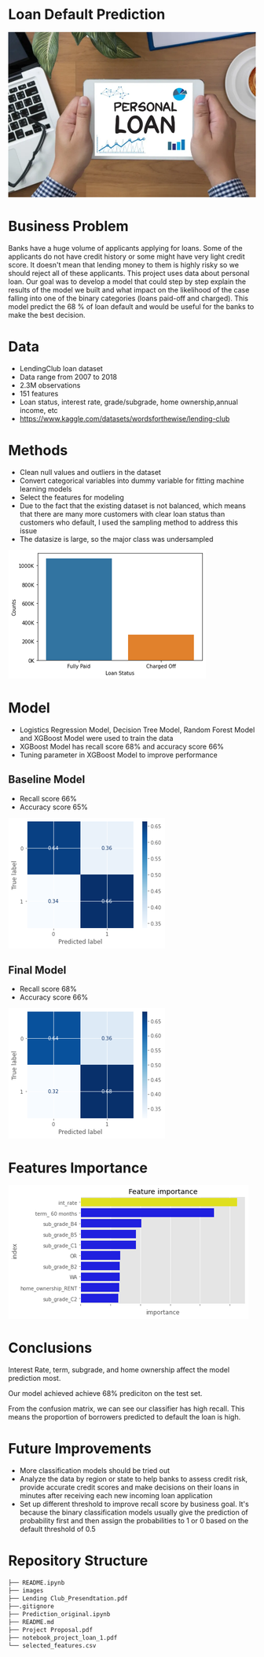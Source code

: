 # Loan Default Prediction

<img src = "image/personal_loans.webp"/>

# Business Problem

Banks have a huge volume of applicants applying for loans. Some of the applicants do not have credit history or some might have very light credit score. It doesn't mean that lending money to them is highly risky so we should reject all of these applicants. This project uses data about personal loan. Our goal was to develop a model that could step by step explain the results of the model we built and what impact on the likelihood of the case falling into one of the binary categories (loans paid-off and charged). This model predict the 68 % of loan default and would be useful for the banks to make the best decision.

# Data

- LendingClub loan dataset
- Data range from 2007 to 2018
- 2.3M observations
- 151 features
- Loan status, interest rate, grade/subgrade, home ownership,annual income, etc
- https://www.kaggle.com/datasets/wordsforthewise/lending-club

# Methods

- Clean null values and outliers in the dataset
- Convert categorical variables into dummy variable for fitting machine learning models
- Select the features for modeling
- Due to the fact that the existing dataset is not balanced, which means that there are many more customers with clear loan status than customers who default, I used the sampling method to address this issue
- The datasize is large, so the major class was undersampled

<img src = "image/loan_status_text.png"/>

# Model

- Logistics Regression Model, Decision Tree Model, Random Forest Model and XGBoost Model were used to train the data
- XGBoost Model has recall score 68% and accuracy score 66%
- Tuning parameter in XGBoost Model to improve performance

## Baseline Model

- Recall score 66%
- Accuracy score 65%

<img src = "image/baseline_model.png"/>

## Final Model

- Recall score 68%
- Accuracy score 66%

<img src = "image/final_model.png"/>

# Features Importance

<img src = "image/feature_importance.png"/>

# Conclusions

Interest Rate, term, subgrade, and home ownership affect the model prediction most.

Our model achieved achieve 68% prediciton on the test set. 


From the confusion matrix, we can see our classifier has high recall. This means the proportion of borrowers predicted to default the loan is high.

# Future Improvements

- More classification models should be tried out
- Analyze the data by region or state to help banks to assess credit risk, provide accurate credit scores and make decisions on their loans in minutes after receiving each new incoming loan application
- Set up different threshold to improve recall score by business goal. It's because the binary classification models usually give the prediction of probability first and then assign the probabilities to 1 or 0 based on the default threshold of 0.5

# Repository Structure

```
├── README.ipynb
├── images
├── Lending Club_Presendtation.pdf
├──.gitignore
├── Prediction_original.ipynb
├── README.md
├── Project Proposal.pdf
├── notebook_project_loan_1.pdf
└── selected_features.csv

```


```python

```
